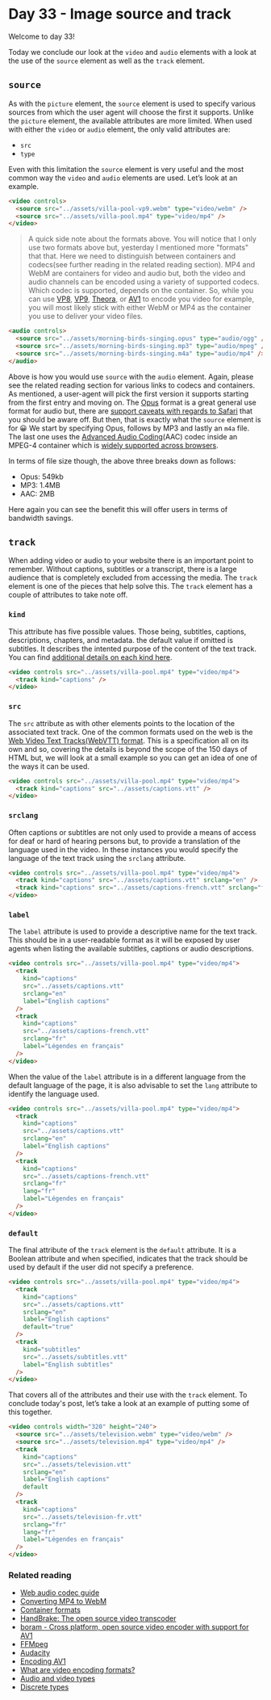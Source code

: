 # Day 33 - Image source and track

Welcome to day 33!

Today we conclude our look at the `video` and `audio` elements with a look at the use of the `source` element as well as the `track` element.

## `source`

As with the `picture` element, the `source` element is used to specify various sources from which the user agent will choose the first it supports. Unlike the `picture` element, the available attributes are more limited. When used with either the `video` or `audio` element, the only valid attributes are:

- `src`
- `type`

Even with this limitation the `source` element is very useful and the most common way the `video` and `audio` elements are used. Let’s look at an example.

```html
<video controls>
  <source src="../assets/villa-pool-vp9.webm" type="video/webm" />
  <source src="../assets/villa-pool.mp4" type="video/mp4" />
</video>
```

> A quick side note about the formats above. You will notice that I only use two formats above but, yesterday I mentioned more "formats" that that. Here we need to distinguish between containers and codecs(see further reading in the related reading section). MP4 and WebM are containers for video and audio but, both the video and audio channels can be encoded using a variety of supported codecs. Which codec is supported, depends on the container. So, while you can use [VP8](http://wiki.webmproject.org/vp8-implementations), [VP9](http://wiki.webmproject.org/vp9), [Theora](https://theora.org/), or [AV1](https://aomedia.org/) to encode you video for example, you will most likely stick with either WebM or MP4 as the container you use to deliver your video files.

```html
<audio controls>
  <source src="../assets/morning-birds-singing.opus" type="audio/ogg" />
  <source src="../assets/morning-birds-singing.mp3" type="audio/mpeg" />
  <source src="../assets/morning-birds-singing.m4a" type="audio/mp4" />
</audio>
```

Above is how you would use `source` with the `audio` element. Again, please see the related reading section for various links to codecs and containers. As mentioned, a user-agent will pick the first version it supports starting from the first entry and moving on. The [Opus](https://opus-codec.org/) format is a great general use format for audio but, there are [support caveats with regards to Safari](https://developer.mozilla.org/en-US/docs/Web/Media/Formats/Audio_codecs#opus-foot-2) that you should be aware off. But then, that is exactly what the `source` element is for 😀 We start by specifying Opus, follows by MP3 and lastly an `m4a` file. The last one uses the [Advanced Audio Coding](https://developer.mozilla.org/en-US/docs/Web/Media/Formats/Audio_codecs#aac_advanced_audio_coding)(AAC) codec inside an MPEG-4 container which is [widely supported across browsers](https://developer.mozilla.org/en-US/docs/Web/Media/Formats/Audio_codecs#example_music_for_streaming).

In terms of file size though, the above three breaks down as follows:

- Opus: 549kb
- MP3: 1.4MB
- AAC: 2MB

Here again you can see the benefit this will offer users in terms of bandwidth savings.

## `track`

When adding video or audio to your website there is an important point to remember. Without captions, subtitles or a transcript, there is a large audience that is completely excluded from accessing the media. The `track` element is one of the pieces that help solve this. The `track` element has a couple of attributes to take note off.

### `kind`

This attribute has five possible values. Those being, subtitles, captions, descriptions, chapters, and metadata. the default value if omitted is subtitles. It describes the intented purpose of the content of the text track. You can find [additional details on each kind here](https://html.spec.whatwg.org/#attr-track-kind).

```html
<video controls src="../assets/villa-pool.mp4" type="video/mp4">
  <track kind="captions" />
</video>
```

### `src`

The `src` attribute as with other elements points to the location of the associated text track. One of the common formats used on the web is the [Web Video Text Tracks(WebVTT) format](https://w3c.github.io/webvtt/). This is a specification all on its own and so, covering the details is beyond the scope of the 150 days of HTML but, we will look at a small example so you can get an idea of one of the ways it can be used.

```html
<video controls src="../assets/villa-pool.mp4" type="video/mp4">
  <track kind="captions" src="../assets/captions.vtt" />
</video>
```

### `srclang`

Often captions or subtitles are not only used to provide a means of access for deaf or hard of hearing persons but, to provide a translation of the language used in the video. In these instances you would specify the language of the text track using the `srclang` attribute.

```html
<video controls src="../assets/villa-pool.mp4" type="video/mp4">
  <track kind="captions" src="../assets/captions.vtt" srclang="en" />
  <track kind="captions" src="../assets/captions-french.vtt" srclang="fr" />
</video>
```

### `label`

The `label` attribute is used to provide a descriptive name for the text track. This should be in a user-readable format as it will be exposed by user agents when listing the available subtitles, captions or audio descriptions.

```html
<video controls src="../assets/villa-pool.mp4" type="video/mp4">
  <track
    kind="captions"
    src="../assets/captions.vtt"
    srclang="en"
    label="English captions"
  />
  <track
    kind="captions"
    src="../assets/captions-french.vtt"
    srclang="fr"
    label="Légendes en français"
  />
</video>
```

When the value of the `label` attribute is in a different language from the default language of the page, it is also advisable to set the `lang` attribute to identify the language used.

```html
<video controls src="../assets/villa-pool.mp4" type="video/mp4">
  <track
    kind="captions"
    src="../assets/captions.vtt"
    srclang="en"
    label="English captions"
  />
  <track
    kind="captions"
    src="../assets/captions-french.vtt"
    srclang="fr"
    lang="fr"
    label="Légendes en français"
  />
</video>
```

### `default`

The final attribute of the `track` element is the `default` attribute. It is a Boolean attribute and when specified, indicates that the track should be used by default if the user did not specify a preference.

```html
<video controls src="../assets/villa-pool.mp4" type="video/mp4">
  <track
    kind="captions"
    src="../assets/captions.vtt"
    srclang="en"
    label="English captions"
    default="true"
  />
  <track
    kind="subtitles"
    src="../assets/subtitles.vtt"
    label="English subtitles"
  />
</video>
```

That covers all of the attributes and their use with the `track` element. To conclude today's post, let’s take a look at an example of putting some of this together.

```html
<video controls width="320" height="240">
  <source src="../assets/television.webm" type="video/webm" />
  <source src="../assets/television.mp4" type="video/mp4" />
  <track
    kind="captions"
    src="../assets/television.vtt"
    srclang="en"
    label="English captions"
    default
  />
  <track
    kind="captions"
    src="../assets/television-fr.vtt"
    srclang="fr"
    lang="fr"
    label="Légendes en français"
  />
</video>
```

### Related reading

- [Web audio codec guide](https://developer.mozilla.org/en-US/docs/Web/Media/Formats/Audio_codecs)
- [Converting MP4 to WebM](https://corydowdy.com/blog/converting-mp4-to-webm)
- [Container formats](https://handbrake.fr/docs/en/latest/technical/containers.html)
- [HandBrake: The open source video transcoder](https://handbrake.fr/)
- [boram - Cross platform, open source video encoder with support for AV1](https://github.com/Kagami/boram)
- [FFMpeg](https://ffmpeg.org/)
- [Audacity](https://www.audacityteam.org/)
- [Encoding AV1](https://hackernoon.com/encoding-av1-700b6ee4210)
- [What are video encoding formats?](https://www.cloudflare.com/learning/video/video-encoding-formats/)
- [Audio and video types](https://developer.mozilla.org/en-US/docs/Web/HTTP/Basics_of_HTTP/MIME_types#audio_and_video_types)
- [Discrete types](https://developer.mozilla.org/en-US/docs/Web/HTTP/Basics_of_HTTP/MIME_types#types)
